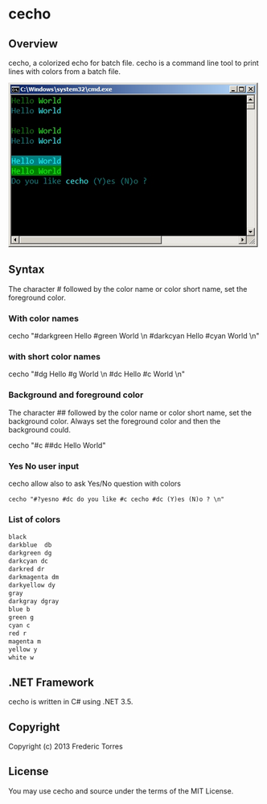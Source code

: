 ﻿# cecho

## Overview
cecho, a colorized echo for batch file.
cecho is a command line tool to print lines with colors from a batch file.

![alt sample](https://github.com/fredericaltorres/cecho/blob/master/README.jpg "ReadMeImage")

## Syntax
The character # followed by the color name or color short name,
set the foreground color.

### With color names
cecho "#darkgreen Hello #green World \n #darkcyan Hello #cyan World \n"

### with short color names
cecho "#dg Hello #g World \n #dc Hello #c World \n"

### Background and foreground color
The character ## followed by the color name or color short name,
set the background color. Always set the foreground color and then
the background could.

cecho "#c ##dc Hello World"

### Yes No user input
cecho allow also to ask Yes/No question with colors

    cecho "#?yesno #dc do you like #c cecho #dc (Y)es (N)o ? \n"

### List of colors

    black     
    darkblue  db 
    darkgreen dg 
    darkcyan dc  
    darkred dr  
    darkmagenta dm
    darkyellow dy
    gray      
    darkgray dgray 
    blue b     
    green g     
    cyan c      
    red r      
    magenta m   
    yellow y   
    white w    

## .NET Framework
cecho is written in C# using .NET 3.5.

## Copyright
Copyright (c) 2013 Frederic Torres

## License
You may use cecho and source under the terms of the MIT License.